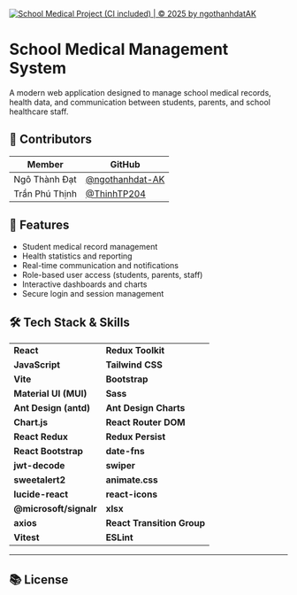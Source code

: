 [![School Medical Project (CI included) | © 2025 by ngothanhdatAK](https://github.com/ngothanhdat-AK/school-medical-client/actions/workflows/node.js.yml/badge.svg)](https://github.com/ngothanhdat-AK/school-medical-client/actions/workflows/node.js.yml)

# School Medical Management System

A modern web application designed to manage school medical records, health data, and communication between students, parents, and school healthcare staff.


## 👥 Contributors

| Member             | GitHub                                       |
|--------------------|----------------------------------------------|
| Ngô Thành Đạt      | [@ngothanhdat-AK](https://github.com/ngothanhdat-AK) |
| Trần Phú Thịnh     | [@ThinhTP204](https://github.com/ThinhTP204)         |

## 🚀 Features

- Student medical record management
- Health statistics and reporting
- Real-time communication and notifications
- Role-based user access (students, parents, staff)
- Interactive dashboards and charts
- Secure login and session management


## 🛠️ Tech Stack & Skills

|                                         |                                         |
|-----------------------------------------|-----------------------------------------|
| **React**                              | **Redux Toolkit**                       |
| **JavaScript**                         | **Tailwind CSS**                        |
| **Vite**                               | **Bootstrap**                           |
| **Material UI (MUI)**                  | **Sass**                                |
| **Ant Design (antd)**                  | **Ant Design Charts**                   |
| **Chart.js**                           | **React Router DOM**                    |
| **React Redux**                        | **Redux Persist**                       |
| **React Bootstrap**                    | **date-fns**                            |
| **jwt-decode**                         | **swiper**                              |
| **sweetalert2**                        | **animate.css**                         |
| **lucide-react**                       | **react-icons**                         |
| **@microsoft/signalr**                 | **xlsx**                                |
| **axios**                              | **React Transition Group**              |
| **Vitest**                             | **ESLint**                              | 

---

## 📚 License
